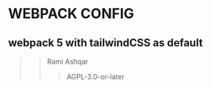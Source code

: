 # WEBPACK CONFIG

## webpack 5 with tailwindCSS as default

> > Rami Ashqar
> >
> > > AGPL-3.0-or-later
